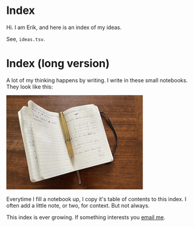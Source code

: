 # Index 
Hi. I am Erik, and here is an index of my ideas. 

See, `ideas.tsv`.


# Index (long version)
A lot of my thinking happens by writing. I write in these small notebooks. They look like this:

![](notebook.jpg)

Everytime I fill a notebook up, I copy it's table of contents to this index. I often add a little note, or two, for context. But not always. 

This index is ever growing. If something interests you [email me](mailto:erik.exists@gmail.com). 
